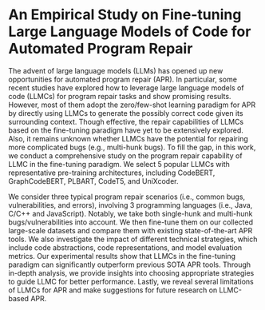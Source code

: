 # An Empirical Study on Fine-tuning Large Language Models of Code for Automated Program Repair

The advent of large language models (LLMs) has opened up new opportunities for automated program repair (APR). In particular, some recent studies have explored how to leverage large language models of code (LLMCs) for program repair tasks and show promising results. However, most of them adopt the zero/few-shot learning paradigm for APR by directly using LLMCs to generate the possibly correct code given its surrounding context. Though effective, the repair capabilities of LLMCs based on the fine-tuning paradigm have yet to be extensively explored. Also, it remains unknown whether LLMCs have the potential for repairing more complicated bugs (e.g., multi-hunk bugs).
To fill the gap, in this work, we conduct a comprehensive study on the program repair capability of LLMC in the fine-tuning paradigm. 
We select 5 popular LLMCs with representative pre-training architectures, 
including CodeBERT, GraphCodeBERT, PLBART, CodeT5, and UniXcoder.

We consider three typical program repair scenarios (i.e., common bugs, vulnerabilities, and errors), involving 3 programming languages (i.e., Java, C/C++ and JavaScript). 
Notably, we take both single-hunk and multi-hunk bugs/vulnerabilities into account. 
We then fine-tune them on our collected large-scale datasets and compare them with existing state-of-the-art APR tools. We also investigate the impact of different technical strategies, which include code abstractions, code representations, and model evaluation metrics. Our experimental results show that LLMCs in the fine-tuning paradigm can significantly outperform previous SOTA APR tools. Through in-depth analysis, we provide insights into choosing appropriate strategies to guide LLMC for better performance. Lastly, we reveal several limitations of LLMCs for APR and make suggestions for future research on LLMC-based APR.
